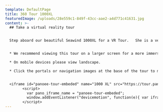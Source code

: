 ```yaml
---
template: DefaultPage
title: 360 Tour 1000XL
featuredImage: /uploads/28e559c1-849f-43cc-aae2-a4d771c41631.jpg
content: >-
  ## Take a virtual reality tour


  Step aboard our beautiful Seawind 1000XL for a VR Tour.   She is a very versatile vessel and is equally suitable for couples, families and small groups through to larger groups of up to 20.  


  * We recommend viewing this tour on a larger screen for a more immersive viewing experience.  

  * On mobile devices please view landscape.  

  * Click the portals or navigation images at the base of the tour to move throughout the boat.     


  <iframe id="panoee-tour-embeded" name="1000 XL" src="https://tour.panoee.com/iframe/1000-xl" frameBorder="0" width="100%" height="400px" scrolling="no" allowvr="yes" allow="vr; xr; accelerometer; gyroscope; autoplay;" allowFullScreen="false" webkitallowfullscreen="false" mozallowfullscreen="false" loading="eager"></iframe>
        <script>
          var pano_iframe_name = "panoee-tour-embeded";
          window.addEventListener("devicemotion", function(e){ var iframe = document.getElementById(pano_iframe_name); if (iframe) iframe.contentWindow.postMessage({ type:"devicemotion", deviceMotionEvent:{ acceleration:{ x:e.acceleration.x, y:e.acceleration.y, z:e.acceleration.z }, accelerationIncludingGravity:{ x:e.accelerationIncludingGravity.x, y:e.accelerationIncludingGravity.y, z:e.accelerationIncludingGravity.z }, rotationRate:{ alpha:e.rotationRate.alpha, beta:e.rotationRate.beta, gamma:e.rotationRate.gamma }, interval:e.interval, timeStamp:e.timeStamp } }, "*"); });
        </script>
---
```

